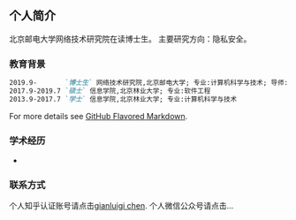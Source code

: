 ## 个人简介

北京邮电大学网络技术研究院在读博士生。
主要研究方向：隐私安全。

### 教育背景

```markdown
2019.9-       `博士生` 网络技术研究院,北京邮电大学; 专业:计算机科学与技术; 导师:苏森教授
2017.9-2019.7 `硕士` 信息学院,北京林业大学; 专业:软件工程
2013.9-2017.7 `学士` 信息学院,北京林业大学; 专业:计算机科学与技术
```

For more details see [GitHub Flavored Markdown](https://guides.github.com/features/mastering-markdown/).

### 学术经历 
-


### 联系方式
个人知乎认证账号请点击[gianluigi chen](https://www.zhihu.com/people/chen-tian-bao-1/activities).
个人微信公众号请点击...


